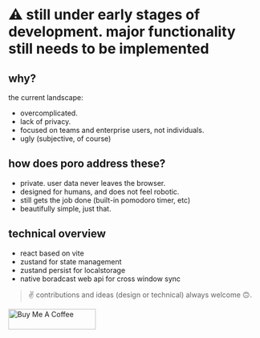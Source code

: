 #  :warning: still under early stages of development. major functionality still needs to be implemented

## why? 

the current landscape:
* overcomplicated. 
* lack of privacy. 
* focused on teams and enterprise users, not individuals. 
* ugly (subjective, of course)

## how does poro address these? 

* private. user data never leaves the browser. 
* designed for humans, and does not feel robotic. 
* still gets the job done (built-in pomodoro timer, etc)
* beautifully simple, just that. 


## technical overview

* react based on vite
* zustand for state management
* zustand persist for localstorage
* native boradcast web api for cross window sync

> :v:	contributions and ideas (design or technical) always welcome 🙃.

<a href="https://www.buymeacoffee.com/12e616724ca" target="_blank"><img src="https://cdn.buymeacoffee.com/buttons/default-black.png" alt="Buy Me A Coffee" height="41" width="174"></a>
